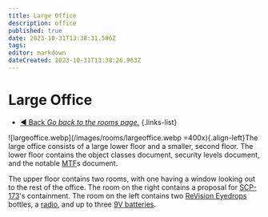 ```yaml
---
title: Large Office
description: office
published: true
date: 2023-10-31T13:38:31.586Z
tags: 
editor: markdown
dateCreated: 2023-10-31T13:38:26.963Z
---
```


# Large Office
- [:arrow_backward: Back *Go back to the rooms page.*](/en/game/rooms#zones)
{.links-list}

![largeoffice.webp](/images/rooms/largeoffice.webp =400x){.align-left}The large office consists of a large lower floor and a smaller, second floor. The lower floor contains the object classes document, security levels document, and the notable [MTF](/en/game/jobs/mtf)s document.

The upper floor contains two rooms, with one having a window looking out to the rest of the office. The room on the right contains a proposal for [SCP-173](/en/game/scps/173)'s containment. The room on the left contains two [ReVision Eyedrops](/en/game/items/eyedrops) bottles, a [radio](/en/game/items/radio), and up to three [9V batteries](/en/game/items/battery).